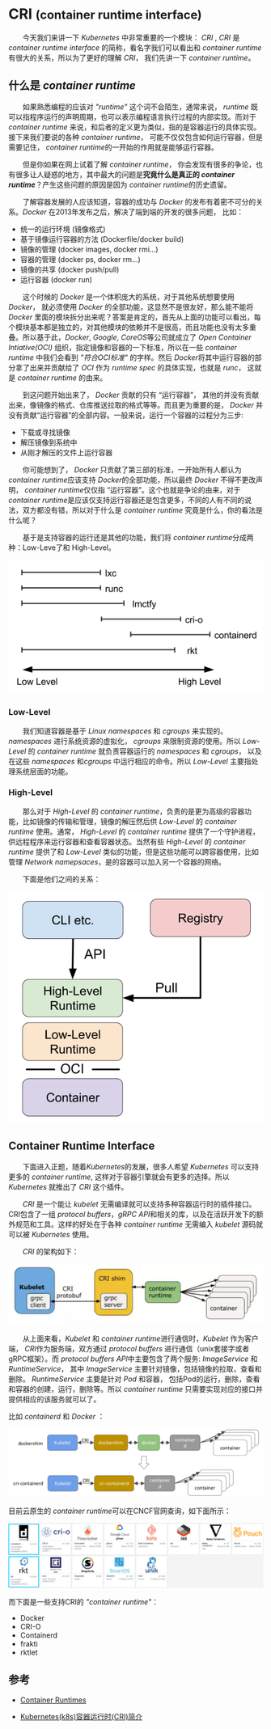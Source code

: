 # CRI  <small>(container runtime interface)</small>

&emsp;&emsp;今天我们来讲一下 *Kubernetes* 中非常重要的一个模块： *CRI* , *CRI* 是 *container runtime interface* 的简称，看名字我们可以看出和 *container runtime* 有很大的关系，所以为了更好的理解 *CRI*， 我们先讲一下 *container runtime*。

## 什么是 *container runtime*

&emsp;&emsp;如果熟悉编程的应该对 *"runtime"* 这个词不会陌生，通常来说， *runtime* 既可以指程序运行的声明周期，也可以表示编程语言执行过程的内部实现。而对于 *container runtime* 来说，和后者的定义更为类似，指的是容器运行的具体实现。接下来我们要说的各种 *container runtime*， 可能不仅仅包含如何运行容器，但是需要记住， *container runtime*的一开始的作用就是能够运行容器。

&emsp;&emsp;但是你如果在网上试着了解 *container runtime*， 你会发现有很多的争论，也有很多让人疑惑的地方，其中最大的问题是**究竟什么是真正的 *container runtime***？产生这些问题的原因是因为 *container runtime*的历史遗留。

&emsp;&emsp;了解容器发展的人应该知道，容器的成功与 *Docker* 的发布有着密不可分的关系。*Docker* 在2013年发布之后，解决了端到端的开发的很多问题， 比如：
* 统一的运行环境 (镜像格式)
* 基于镜像运行容器的方法  (Dockerfile/docker build)
* 镜像的管理 (docker images, docker rmi...)
* 容器的管理 (docker ps, docker rm...)
* 镜像的共享 (docker push/pull)
* 运行容器 (docker run)

&emsp;&emsp;这个时候的 *Docker* 是一个体积庞大的系统，对于其他系统想要使用 *Docker*， 就必须使用 *Docker* 的全部功能，这显然不是很友好，那么能不能将 *Docker* 里面的模块拆分出来呢？答案是肯定的，首先从上面的功能可以看出，每个模块基本都是独立的，对其他模块的依赖并不是很高，而且功能也没有太多重叠。所以基于此，*Docker*, *Google*, *CoreOS*等公司就成立了 *Open Container Intiative(OCI)* 组织，指定镜像和容器的一下标准，所以在一些 *container runtime* 中我们会看到 *"符合OCI标准"* 的字样。然后 *Docker*将其中运行容器的部分拿了出来并贡献给了 *OCI* 作为 *runtime spec* 的具体实现，也就是 *runc*， 这就是 *container runtime* 的由来。

&emsp;&emsp;到这问题开始出来了， *Docker* 贡献的只有 “运行容器”， 其他的并没有贡献出来，像镜像的格式、仓库推送拉取的格式等等。而且更为重要的是， *Docker* 并没有贡献“运行容器”的全部内容。一般来说，运行一个容器的过程分为三步:

* 下载或寻找镜像
* 解压镜像到系统中
* 从刚才解压的文件上运行容器

&emsp;&emsp;你可能想到了， *Docker* 只贡献了第三部的标准，一开始所有人都认为 *container runtime*应该支持 *Docker*的全部功能，所以最终 *Docker* 不得不更改声明， *container runtime*仅仅指 “运行容器”。这个也就是争论的由来，对于 *container runtime*是应该仅支持运行容器还是包含更多，不同的人有不同的说法，双方都没有错，所以对于什么是 *container runtime* 究竟是什么，你的看法是什么呢？

&emsp;&emsp;基于是支持容器的运行还是其他的功能，我们将 *container runtime*分成两种：Low-Leve了和 High-Level。

![container runtime level](img/container-runtime-level.png)

### Low-Level

&emsp;&emsp;我们知道容器是基于 *Linux namespaces* 和 *cgroups* 来实现的。 *namespaces* 进行系统资源的虚拟化， *cgroups* 来限制资源的使用。所以 *Low-Level* 的 *container runtime* 就负责容器运行的 *namespaces* 和 *cgroups*， 以及在这些 *namespaces* 和*cgroups* 中运行相应的命令。所以 *Low-Level* 主要指处理系统层面的功能。

### High-Level

&emsp;&emsp;那么对于 *High-Level* 的 *container runtime*，负责的是更为高级的容器功能，比如镜像的传输和管理，镜像的解压然后供 *Low-Level* 的 *container runtime* 使用。通常， *High-Level* 的 *container runtime* 提供了一个守护进程，供远程程序来运行容器和查看容器状态。当然有些 *High-Level* 的 *container runtime* 提供了和 *Low-Level* 类似的功能，但是这些功能可以跨容器使用，比如管理 *Network namepsaces*，是的容器可以加入另一个容器的网络。

&emsp;&emsp;下面是他们之间的关系：

![diagram of high-level and low-level](img/diagram-between-container-runtimes.png)

## Container Runtime Interface

&emsp;&emsp;下面进入正题，随着*Kubernetes*的发展，很多人希望 *Kubernetes* 可以支持更多的 *container runtime*, 这样对于容器引擎就会有更多的选择。所以 *Kubernetes* 就推出了 *CRI* 这个插件。

&emsp;&emsp;*CRI* 是一个能让 *kubelet* 无需编译就可以支持多种容器运行时的插件接口。CRI包含了一组 *protocol buffers*，*gRPC API*和相关的库，以及在活跃开发下的额外规范和工具。这样的好处在于各种 *container runtime* 无需编入 *kubelet* 源码就可以被 *Kubernetes* 使用。

&emsp;&emsp;*CRI* 的架构如下：

![](img/k8s-cri.jpg)

&emsp;&emsp;从上面来看，*Kubelet* 和 *container runtime*进行通信时，*Kubelet* 作为客户端， *CRI*作为服务端，双方通过 *protocol buffers* 进行通信（unix套接字或者gRPC框架）。而 *protocol buffers API*中主要包含了两个服务: *ImageService* 和 *RuntimeService*， 其中 *ImageService* 主要针对镜像，包括镜像的拉取，查看和删除。 *RuntimeService* 主要是针对 *Pod* 和容器， 包括Pod的运行，删除，查看和容器的创建，运行，删除等。所以 *container runtime* 只需要实现对应的接口并提供相应的该服务就可以了。

比如 *containerd* 和 *Docker* ：

![containerd](img/containerd.png)

目前云原生的 *container runtime*可以在CNCF官网查询，如下面所示：

![container runtimes](img/container-runtimes.png)

而下面是一些支持CRI的 *"container runtime"*：

* Docker
* CRI-O
* Containerd
* frakti
* rktlet



## 参考

* [Container Runtimes](https://www.ianlewis.org/en/container-runtimes-part-1-introduction-container-r)

* [Kubernetes(k8s)容器运行时(CRI)简介](https://www.kubernetes.org.cn/1079.html)